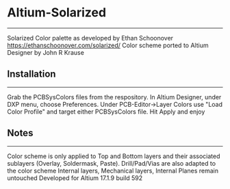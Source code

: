 # Altium-Solarized
-------------------
Solarized Color palette as developed by Ethan Schoonover https://ethanschoonover.com/solarized/
Color scheme ported to Altium Designer by John R Krause

## Installation
--------------
Grab the PCBSysColors files from the respository.
In Altium Designer, under DXP menu, choose Preferences.
Under PCB-Editor->Layer Colors use "Load Color Profile" and target either PCBSysColors file.
Hit Apply and enjoy

## Notes
--------------
Color scheme is only applied to Top and Bottom layers and their associated sublayers (Overlay, Soldermask, Paste).
Drill/Pad/Vias are also adapted to the color scheme
Internal layers, Mechanical layers, Internal Planes remain untouched
Developed for Altium 17.1.9 build 592
